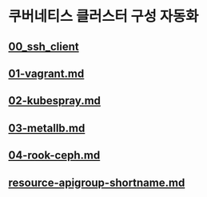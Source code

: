 # 쿠버네티스 클러스터 구성 자동화

## [00_ssh_client](./00_ssh_client.md)

## [01-vagrant.md](./01-vagrant.md)

## [02-kubespray.md](./02-kubespray.md)

## [03-metallb.md](./03-metallb.md)

## [04-rook-ceph.md](./04-rook-ceph.md)

## [resource-apigroup-shortname.md](./resource-apigroup-shortname.md)